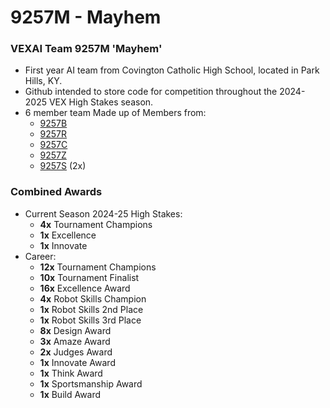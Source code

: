 # 9257M - Mayhem

### VEXAI Team 9257M 'Mayhem'  <br />
 - First year AI team from Covington Catholic High School, located in Park Hills, KY.
 - Github intended to store code for competition throughout the 2024-2025 VEX High Stakes season.
 - 6 member team Made up of Members from:
   - [9257B](https://www.robotevents.com/teams/V5RC/9257B)
   - [9257R](https://www.robotevents.com/teams/V5RC/9257R)
   - [9257C](https://www.robotevents.com/teams/V5RC/9257C)
   - [9257Z](https://www.robotevents.com/teams/V5RC/9257Z)
   - [9257S](https://www.robotevents.com/teams/V5RC/9257S) (2x)

### Combined Awards <br />
 - Current Season 2024-25 High Stakes:
    - **4x** Tournament Champions
    - **1x** Excellence
    - **1x** Innovate
 - Career:
   - **12x** Tournament Champions
   - **10x** Tournament Finalist
   - **16x** Excellence Award
   - **4x** Robot Skills Champion
   - **1x** Robot Skills 2nd Place
   - **1x** Robot Skills 3rd Place
   - **8x** Design Award
   - **3x** Amaze Award
   - **2x** Judges Award
   - **1x** Innovate Award
   - **1x** Think Award
   - **1x** Sportsmanship Award
   - **1x** Build Award




